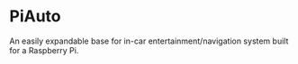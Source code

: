 # PiAuto
An easily expandable base for in-car entertainment/navigation system built for a Raspberry Pi.
